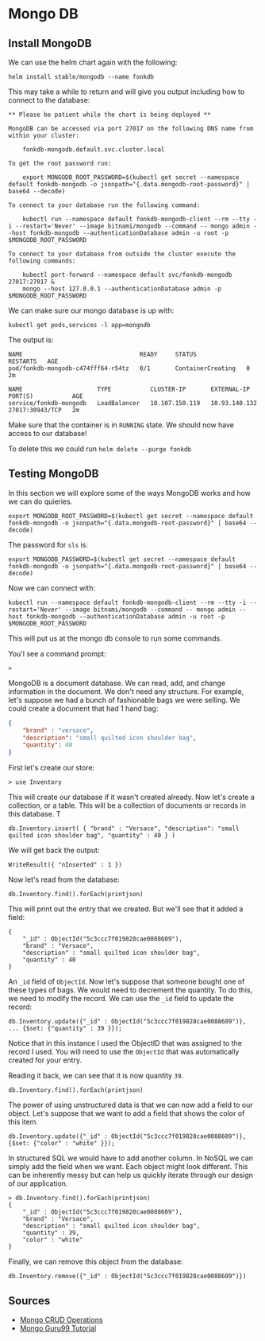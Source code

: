 # Mongo DB

## Install MongoDB

We can use the helm chart again with the following:

```
helm install stable/mongodb --name fonkdb 
```

This may take a while to return and will give you output including how to connect to the database:

```
** Please be patient while the chart is being deployed **

MongoDB can be accessed via port 27017 on the following DNS name from within your cluster:

    fonkdb-mongodb.default.svc.cluster.local

To get the root password run:

    export MONGODB_ROOT_PASSWORD=$(kubectl get secret --namespace default fonkdb-mongodb -o jsonpath="{.data.mongodb-root-password}" | base64 --decode)

To connect to your database run the following command:

    kubectl run --namespace default fonkdb-mongodb-client --rm --tty -i --restart='Never' --image bitnami/mongodb --command -- mongo admin --host fonkdb-mongodb --authenticationDatabase admin -u root -p $MONGODB_ROOT_PASSWORD

To connect to your database from outside the cluster execute the following commands:

    kubectl port-forward --namespace default svc/fonkdb-mongodb 27017:27017 &
    mongo --host 127.0.0.1 --authenticationDatabase admin -p $MONGODB_ROOT_PASSWORD
```

We can make sure our mongo database is up with:

```
kubectl get pods,services -l app=mongodb
```

The output is:

```
NAME                                 READY     STATUS              RESTARTS   AGE
pod/fonkdb-mongodb-c474fff64-r54tz   0/1       ContainerCreating   0          2m

NAME                     TYPE           CLUSTER-IP       EXTERNAL-IP     PORT(S)           AGE
service/fonkdb-mongodb   LoadBalancer   10.107.150.119   10.93.140.132   27017:30943/TCP   2m
```

Make sure that the container is in `RUNNING` state.  We should now have access to our database!  

To delete this we could run `helm delete --purge fonkdb`

## Testing MongoDB

In this section we will explore some of the ways MongoDB works and how we can do quieries. 

```
export MONGODB_ROOT_PASSWORD=$(kubectl get secret --namespace default fonkdb-mongodb -o jsonpath="{.data.mongodb-root-password}" | base64 --decode)
```

The password for `sls` is:

```
export MONGODB_PASSWORD=$(kubectl get secret --namespace default fonkdb-mongodb -o jsonpath="{.data.mongodb-root-password}" | base64 --decode)
```

Now we can connect with: 

```
kubectl run --namespace default fonkdb-mongodb-client --rm --tty -i --restart='Never' --image bitnami/mongodb --command -- mongo admin --host fonkdb-mongodb --authenticationDatabase admin -u root -p $MONGODB_ROOT_PASSWORD
```
This will put us at the mongo db console to run some commands. 

You'l see a command prompt:

```
>
```

MongoDB is a document database.  We can read, add, and change information in the document.  We don't need any structure.  For example, let's suppose we had a bunch of fashionable bags we were selling.  We could create a document that had 1 hand bag:

```json
{
	"brand" : "versace",
	"description": "small quilted icon shoulder bag",
	"quantity": 40	
}
```

First let's create our store:

```
> use Inventory
```

This will create our database if it wasn't created already.  Now let's create a collection, or a table.  This will be a collection of documents or records in this database.  T

```
db.Inventory.insert( { "brand" : "Versace", "description": "small quilted icon shoulder bag", "quantity" : 40 } )
```
We will get back the output: 

```
WriteResult({ "nInserted" : 1 })
```

Now let's read from the database: 

```
db.Inventory.find().forEach(printjson)
```
This will print out the entry that we created.  But we'll see that it added a field:

```
{
	"_id" : ObjectId("5c3ccc7f019828cae0088609"),
	"brand" : "Versace",
	"description" : "small quilted icon shoulder bag",
	"quantity" : 40
}
```
An `_id` field of `ObjectId`.  Now let's suppose that someone bought one of these types of bags.  We would need to decrement the quantity.  To do this, we need to modify the record.  We can use the `_id` field to update the record:

```
db.Inventory.update({"_id" : ObjectId("5c3ccc7f019828cae0088609")},
... {$set: {"quantity" : 39 }});
```
Notice that in this instance I used the ObjectID that was assigned to the record I used.  You will need to use the `ObjectId` that was automatically created for your entry.  

Reading it back, we can see that it is now quantity `39`.  

```
db.Inventory.find().forEach(printjson)
```

The power of using unstructured data is that we can now add a field to our object.  Let's suppose that we want to add a field that shows the color of this item. 

```
db.Inventory.update({"_id" : ObjectId("5c3ccc7f019828cae0088609")}, {$set: {"color" : "white" }});
```
In structured SQL we would have to add another column.  In NoSQL we can simply add the field when we want.  Each object might look different.  This can be inherently messy but can help us quickly iterate through our design of our application.  

```
> db.Inventory.find().forEach(printjson)
{
	"_id" : ObjectId("5c3ccc7f019828cae0088609"),
	"brand" : "Versace",
	"description" : "small quilted icon shoulder bag",
	"quantity" : 39,
	"color" : "white"
}
```


Finally, we can remove this object from the database: 

```
db.Inventory.remove({"_id" : ObjectId("5c3ccc7f019828cae0088609")})
```


## Sources

* [Mongo CRUD Operations](https://docs.mongodb.com/manual/crud/)
* [Mongo Guru99 Tutorial](https://www.guru99.com/mongodb-query-document-using-find.html)




